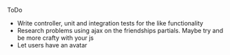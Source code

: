 ToDo

* Write controller, unit and integration tests for the like functionality
* Research problems using ajax on the friendships partials. Maybe try and be more crafty with your js
* Let users have an avatar
